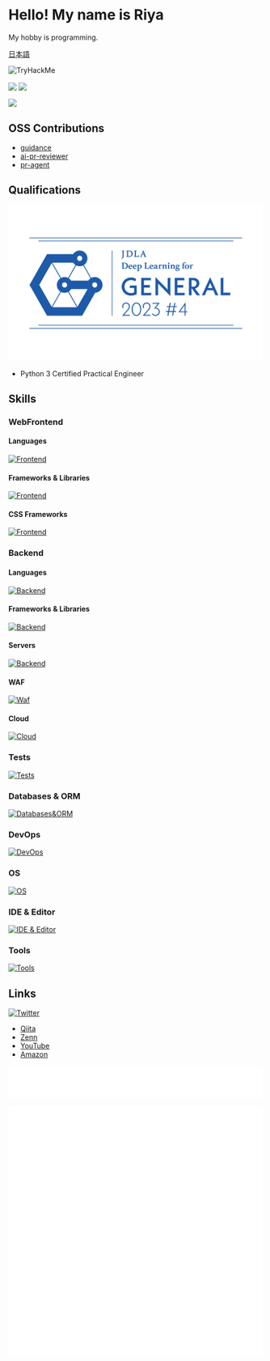 # Hello! My name is Riya

My hobby is programming.

[日本語](./README.md)

<img src="https://tryhackme-badges.s3.amazonaws.com/riyaamemiya.png" alt="TryHackMe">

<p align="left">
    <img align="center" height="150px" src="https://github-readme-stats.vercel.app/api/top-langs/?username=riya-amemiya&hide=css,scss,makefile,html&layout=compact" />
    <img align="center" height="150px" src="https://github-readme-stats.vercel.app/api?username=riya-amemiya&count_private=true&show_icons=true" />
</p>

<img align="center" height="500px" src="https://wakatime.com/share/@riya_amemiya/4605e65f-821f-4cc1-9b30-7f13f7c356d9.svg" />

## OSS Contributions

+ [guidance](https://github.com/guidance-ai/guidance)
+ [ai-pr-reviewer](https://github.com/coderabbitai/ai-pr-reviewer)
+ [pr-agent](https://github.com/Codium-ai/pr-agent)

## Qualifications

![G検定](/img/general2023_4_regular.png)

+ Python 3 Certified Practical Engineer

## Skills

### WebFrontend

#### Languages

[![Frontend](https://skillicons.dev/icons?i=html,css,sass,js,ts,wasm)](https://skillicons.dev)

#### Frameworks & Libraries

[![Frontend](https://skillicons.dev/icons?i=react,nextjs,gatsby,remix,astro,jquery,redux,angular)](https://skillicons.dev)

#### CSS Frameworks

[![Frontend](https://skillicons.dev/icons?i=tailwindcss,mui,bootstrap)](https://skillicons.dev)

### Backend

#### Languages

[![Backend](https://skillicons.dev/icons?i=python,js,ts,ruby,php,go,rust,c,cpp,zig,graphql)](https://skillicons.dev)

#### Frameworks & Libraries

[![Backend](https://skillicons.dev/icons?i=django,flask,fastapi,express,nestjs,rails,laravel,rocket)](https://skillicons.dev)

#### Servers

[![Backend](https://skillicons.dev/icons?i=vercel,firebase,supabase,nodejs)](https://skillicons.dev)

#### WAF

[![Waf](https://skillicons.dev/icons?i=cloudflare)](https://skillicons.dev)

#### Cloud

[![Cloud](https://skillicons.dev/icons?i=gcp)](https://skillicons.dev)

### Tests

[![Tests](https://skillicons.dev/icons?i=jest)](https://skillicons.dev)

### Databases & ORM

[![Databases&ORM](https://skillicons.dev/icons?i=postgresql,mysql,sqlite,redis,prisma)](https://skillicons.dev)

### DevOps

[![DevOps](https://skillicons.dev/icons?i=git,github,gitlab,ghactions,docker,k8s)](https://skillicons.dev)

### OS

[![OS](https://skillicons.dev/icons?i=windows,linux,apple,kali,ubuntu)](https://skillicons.dev)

### IDE & Editor

[![IDE & Editor](https://skillicons.dev/icons?i=vscode,vim)](https://skillicons.dev)

### Tools

[![Tools](https://skillicons.dev/icons?i=npm,yarn,pnpm,bun,webpack,vite,babel,figma,notion)](https://skillicons.dev)

## Links

[![Twitter](https://skillicons.dev/icons?i=twitter)](https://twitter.com/Riya31377928)

+ [Qiita](https://qiita.com/Riya-oshaburikitchin)
+ [Zenn](https://zenn.dev/riya_amemiya)
+ [YouTube](https://www.youtube.com/channel/UCzww3KRaSOy7CpWWRXREv1g)
+ [Amazon](https://www.amazon.jp/hz/wishlist/ls/2TJIXKMK13CIJ?ref_=wl_share)

![Metrics](https://github.com/riya-amemiya/riya-amemiya/blob/main/metrics.plugin.skyline.svg)

![Metrics](https://github.com/riya-amemiya/riya-amemiya/blob/main/metrics.plugin.calendar.full.svg)
